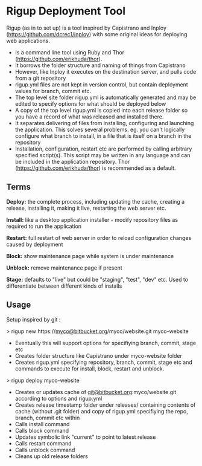 # Rigup Deployment Tool

Rigup (as in to set up) is a tool inspired by Capistrano and Inploy (https://github.com/dcrec1/inploy) with some original ideas for deploying web applications.

* Is a command line tool using Ruby and Thor (https://github.com/erikhuda/thor).
* It borrows the folder structure and naming of things from Capistrano
* However, like Inploy it executes on the destination server, and pulls code from a git repository
* rigup.yml files are not kept in version control, but contain deployment values for branch, commit etc.
* The top level site folder rigup.yml is automatically generated and may be edited to specify options for what should be deployed below
* A copy of the top level rigup.yml is copied into each release folder so you have a record of what was released and installed there.
* It separates delivering of files from installing, configuring and launching the application. This solves several problems. eg. you can't logically
configure what branch to install, in a file that is itself on a branch in the repository
* Installation, configuration, restart etc are performed by calling arbitrary specified script(s). This script may be written in any language and can be included in the application repository. Thor (https://github.com/erikhuda/thor) is recommended as a default.

## Terms

**Deploy:** the complete process, including updating the cache, creating a release, installing it, making it live, restarting the web server etc.

**Install:** like a desktop application installer - modify repository files as required to run the application

**Restart:** full restart of web server in order to reload configuration changes caused by deployment

**Block:** show maintenance page while system is under maintenance

**Unblock:** remove maintenance page if present

**Stage:** defaults to "live" but could be "staging", "test", "dev" etc. Used to differentiate between different kinds of installs

## Usage

Setup inspired by git :

\> rigup new https://myco@bitbucket.org/myco/website.git myco-website

* Eventually this will support options for specifiying branch, commit, stage etc
* Creates folder structure like Capistrano under myco-website folder
* Creates rigup.yml specifying repository, branch, commit, stage etc and commands to execute for install, block, restart and unblock.

\> rigup deploy myco-website

* Creates or updates cache of git@bitbucket.org:myco/website.git according to options and rigup.yml
* Creates release timestamp folder under releases/ containing contents of cache (without .git folder) and copy of rigup.yml specifiying the repo, branch, commit etc within
* Calls install command
* Calls block command
* Updates symbolic link "current" to point to latest release
* Calls restart command
* Calls unblock command
* Cleans up old release folders
